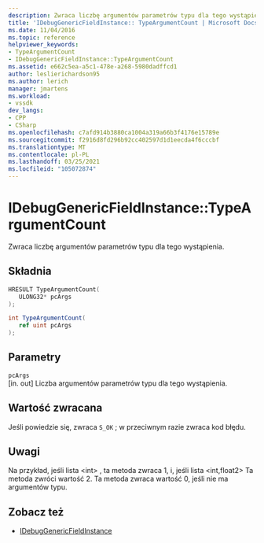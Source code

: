 ```yaml
---
description: Zwraca liczbę argumentów parametrów typu dla tego wystąpienia.
title: 'IDebugGenericFieldInstance:: TypeArgumentCount | Microsoft Docs'
ms.date: 11/04/2016
ms.topic: reference
helpviewer_keywords:
- TypeArgumentCount
- IDebugGenericFieldInstance::TypeArgumentCount
ms.assetid: e662c5ea-a5c1-478e-a268-5980dadffcd1
author: leslierichardson95
ms.author: lerich
manager: jmartens
ms.workload:
- vssdk
dev_langs:
- CPP
- CSharp
ms.openlocfilehash: c7afd914b3880ca1004a319a66b3f4176e15789e
ms.sourcegitcommit: f2916d8fd296b92cc402597d1d1eecda4f6cccbf
ms.translationtype: MT
ms.contentlocale: pl-PL
ms.lasthandoff: 03/25/2021
ms.locfileid: "105072874"
---
```

# <a name="idebuggenericfieldinstancetypeargumentcount"></a>IDebugGenericFieldInstance::TypeArgumentCount
Zwraca liczbę argumentów parametrów typu dla tego wystąpienia.

## <a name="syntax"></a>Składnia

```cpp
HRESULT TypeArgumentCount(
   ULONG32* pcArgs
);
```

```csharp
int TypeArgumentCount(
   ref uint pcArgs
);
```

## <a name="parameters"></a>Parametry
`pcArgs`\
[in. out] Liczba argumentów parametrów typu dla tego wystąpienia.

## <a name="return-value"></a>Wartość zwracana
 Jeśli powiedzie się, zwraca `S_OK` ; w przeciwnym razie zwraca kod błędu.

## <a name="remarks"></a>Uwagi
 Na przykład, jeśli lista \<int> , ta metoda zwraca 1, i, jeśli lista \<int,float2> Ta metoda zwróci wartość 2. Ta metoda zwraca wartość 0, jeśli nie ma argumentów typu.

## <a name="see-also"></a>Zobacz też
- [IDebugGenericFieldInstance](../../../extensibility/debugger/reference/idebuggenericfieldinstance.md)
